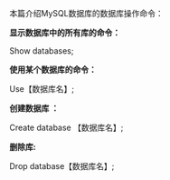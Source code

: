 本篇介绍MySQL数据库的数据库操作命令：

**显示数据库中的所有库的命令：**

Show databases;

**使用某个数据库的命令：**

Use【数据库名】;

**创建数据库：**

Create database 【数据库名】;

**删除库:**

Drop database【数据库名】;



